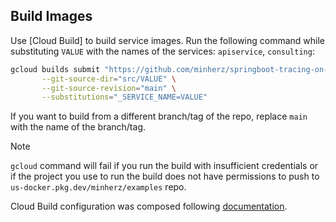 ## Build Images

Use [Cloud Build] to build service images.
Run the following command while substituting `VALUE` with the names of the services: `apiservice`, `consulting`:

```bash
gcloud builds submit "https://github.com/minherz/springboot-tracing-on-gcp" \
       --git-source-dir="src/VALUE" \
       --git-source-revision="main" \
       --substitutions="_SERVICE_NAME=VALUE"
```

If you want to build from a different branch/tag of the repo, replace `main` with the name of the branch/tag.

> [!NOTE]
> `gcloud` command will fail if you run the build with insufficient credentials or
> if the project you use to run the build does not have permissions to push to `us-docker.pkg.dev/minherz/examples` repo. 

Cloud Build configuration was composed following [documentation].

[documentation]: https://cloud.google.com/build/docs/building/build-containerize-java
